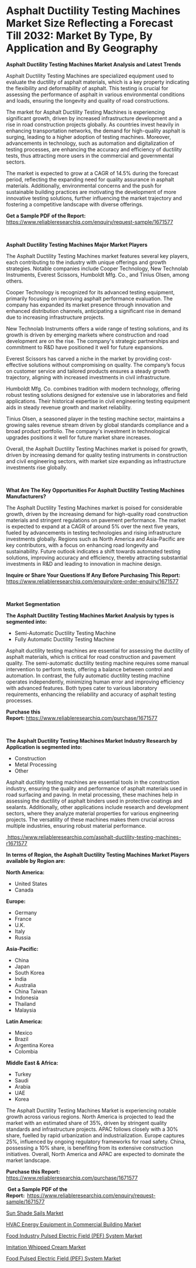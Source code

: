 <p><h1>Asphalt Ductility Testing Machines Market Size Reflecting a Forecast Till 2032: Market By Type, By Application and By Geography</h1></p><p><strong>Asphalt Ductility Testing Machines Market Analysis and Latest Trends</strong></p>
<p><p>Asphalt Ductility Testing Machines are specialized equipment used to evaluate the ductility of asphalt materials, which is a key property indicating the flexibility and deformability of asphalt. This testing is crucial for assessing the performance of asphalt in various environmental conditions and loads, ensuring the longevity and quality of road constructions. </p><p>The market for Asphalt Ductility Testing Machines is experiencing significant growth, driven by increased infrastructure development and a rise in road construction projects globally. As countries invest heavily in enhancing transportation networks, the demand for high-quality asphalt is surging, leading to a higher adoption of testing machines. Moreover, advancements in technology, such as automation and digitalization of testing processes, are enhancing the accuracy and efficiency of ductility tests, thus attracting more users in the commercial and governmental sectors.</p><p>The market is expected to grow at a CAGR of 14.5% during the forecast period, reflecting the expanding need for quality assurance in asphalt materials. Additionally, environmental concerns and the push for sustainable building practices are motivating the development of more innovative testing solutions, further influencing the market trajectory and fostering a competitive landscape with diverse offerings.</p></p>
<p><strong>Get a Sample PDF of the Report:&nbsp;</strong> <a href="https://www.reliableresearchiq.com/enquiry/request-sample/1671577?utm_campaign=1876&utm_medium=2&utm_source=Github&utm_content=ia&utm_term=25032025&utm_id=asphalt-ductility-testing-machines">https://www.reliableresearchiq.com/enquiry/request-sample/1671577</a></p>
<p>&nbsp;</p>
<p><strong>Asphalt Ductility Testing Machines Major Market Players</strong></p>
<p><p>The Asphalt Ductility Testing Machines market features several key players, each contributing to the industry with unique offerings and growth strategies. Notable companies include Cooper Technology, New Technolab Instruments, Everest Scissors, Humboldt Mfg. Co., and Tinius Olsen, among others.</p><p>Cooper Technology is recognized for its advanced testing equipment, primarily focusing on improving asphalt performance evaluation. The company has expanded its market presence through innovation and enhanced distribution channels, anticipating a significant rise in demand due to increasing infrastructure projects.</p><p>New Technolab Instruments offers a wide range of testing solutions, and its growth is driven by emerging markets where construction and road development are on the rise. The company's strategic partnerships and commitment to R&D have positioned it well for future expansions.</p><p>Everest Scissors has carved a niche in the market by providing cost-effective solutions without compromising on quality. The company’s focus on customer service and tailored products ensures a steady growth trajectory, aligning with increased investments in civil infrastructure.</p><p>Humboldt Mfg. Co. combines tradition with modern technology, offering robust testing solutions designed for extensive use in laboratories and field applications. Their historical expertise in civil engineering testing equipment aids in steady revenue growth and market reliability.</p><p>Tinius Olsen, a seasoned player in the testing machine sector, maintains a growing sales revenue stream driven by global standards compliance and a broad product portfolio. The company's investment in technological upgrades positions it well for future market share increases.</p><p>Overall, the Asphalt Ductility Testing Machines market is poised for growth, driven by increasing demand for quality testing instruments in construction and civil engineering sectors, with market size expanding as infrastructure investments rise globally.</p></p>
<p>&nbsp;</p>
<p><strong>What Are The Key Opportunities For Asphalt Ductility Testing Machines Manufacturers?</strong></p>
<p><p>The Asphalt Ductility Testing Machines market is poised for considerable growth, driven by the increasing demand for high-quality road construction materials and stringent regulations on pavement performance. The market is expected to expand at a CAGR of around 5% over the next five years, fueled by advancements in testing technologies and rising infrastructure investments globally. Regions such as North America and Asia-Pacific are key contributors, with a focus on enhancing road longevity and sustainability. Future outlook indicates a shift towards automated testing solutions, improving accuracy and efficiency, thereby attracting substantial investments in R&D and leading to innovation in machine design.</p></p>
<p><strong>Inquire or Share Your Questions If Any Before Purchasing This Report:</strong> <a href="https://www.reliableresearchiq.com/enquiry/pre-order-enquiry/1671577?utm_campaign=1876&utm_medium=2&utm_source=Github&utm_content=ia&utm_term=25032025&utm_id=asphalt-ductility-testing-machines">https://www.reliableresearchiq.com/enquiry/pre-order-enquiry/1671577</a></p>
<p>&nbsp;</p>
<p><strong>Market Segmentation</strong></p>
<p><strong>The Asphalt Ductility Testing Machines Market Analysis by types is segmented into:</strong></p>
<p><ul><li>Semi-Automatic Ductility Testing Machine</li><li>Fully Automatic Ductility Testing Machine</li></ul></p>
<p><p>Asphalt ductility testing machines are essential for assessing the ductility of asphalt materials, which is critical for road construction and pavement quality. The semi-automatic ductility testing machine requires some manual intervention to perform tests, offering a balance between control and automation. In contrast, the fully automatic ductility testing machine operates independently, minimizing human error and improving efficiency with advanced features. Both types cater to various laboratory requirements, enhancing the reliability and accuracy of asphalt testing processes.</p></p>
<p><strong>Purchase this Report:&nbsp;</strong><a href="https://www.reliableresearchiq.com/purchase/1671577?utm_campaign=1876&utm_medium=2&utm_source=Github&utm_content=ia&utm_term=25032025&utm_id=asphalt-ductility-testing-machines">https://www.reliableresearchiq.com/purchase/1671577</a></p>
<p>&nbsp;</p>
<p><strong>The Asphalt Ductility Testing Machines Market Industry Research by Application is segmented into:</strong></p>
<p><ul><li>Construction</li><li>Metal Processing</li><li>Other</li></ul></p>
<p><p>Asphalt ductility testing machines are essential tools in the construction industry, ensuring the quality and performance of asphalt materials used in road surfacing and paving. In metal processing, these machines help in assessing the ductility of asphalt binders used in protective coatings and sealants. Additionally, other applications include research and development sectors, where they analyze material properties for various engineering projects. The versatility of these machines makes them crucial across multiple industries, ensuring robust material performance.</p></p>
<p><a href="https://www.reliableresearchiq.com/asphalt-ductility-testing-machines-r1671577?utm_campaign=1876&utm_medium=2&utm_source=Github&utm_content=ia&utm_term=25032025&utm_id=asphalt-ductility-testing-machines">&nbsp;https://www.reliableresearchiq.com/asphalt-ductility-testing-machines-r1671577</a></p>
<p><strong>In terms of Region, the Asphalt Ductility Testing Machines Market Players available by Region are:</strong></p>
<p>
    <p> <strong> North America: </strong>
        <ul>
            <li>United States</li>
            <li>Canada</li>
        </ul>
        </p> 
    <p> <strong> Europe: </strong>
        <ul>
            <li>Germany</li>
            <li>France</li>
            <li>U.K.</li>
            <li>Italy</li>
            <li>Russia</li>
        </ul>
        </p> 
    <p> <strong> Asia-Pacific: </strong>
        <ul>
            <li>China</li>
            <li>Japan</li>
            <li>South Korea</li>
            <li>India</li>
            <li>Australia</li>
            <li>China Taiwan</li>
            <li>Indonesia</li>
            <li>Thailand</li>
            <li>Malaysia</li>
        </ul>
        </p> 
    <p> <strong> Latin America: </strong>
        <ul>
            <li>Mexico</li>
            <li>Brazil</li>
            <li>Argentina Korea</li>
            <li>Colombia</li>
        </ul>
        </p> 
    <p> <strong> Middle East & Africa: </strong>
        <ul>
            <li>Turkey</li>
            <li>Saudi</li>
            <li>Arabia</li>
            <li>UAE</li>
            <li>Korea</li>
        </ul>
    </p>
    </p>
<p><p>The Asphalt Ductility Testing Machines Market is experiencing notable growth across various regions. North America is projected to lead the market with an estimated share of 35%, driven by stringent quality standards and infrastructure projects. APAC follows closely with a 30% share, fuelled by rapid urbanization and industrialization. Europe captures 25%, influenced by ongoing regulatory frameworks for road safety. China, possessing a 10% share, is benefiting from its extensive construction initiatives. Overall, North America and APAC are expected to dominate the market landscape.</p></p>
<p><strong>Purchase this Report: </strong><a href="https://www.reliableresearchiq.com/purchase/1671577?utm_campaign=1876&utm_medium=2&utm_source=Github&utm_content=ia&utm_term=25032025&utm_id=asphalt-ductility-testing-machines">https://www.reliableresearchiq.com/purchase/1671577</a></p>
<p>&nbsp;<strong>Get a Sample PDF of the Report:&nbsp;&nbsp;</strong><a href="https://www.reliableresearchiq.com/enquiry/request-sample/1671577?utm_campaign=1876&utm_medium=2&utm_source=Github&utm_content=ia&utm_term=25032025&utm_id=asphalt-ductility-testing-machines">https://www.reliableresearchiq.com/enquiry/request-sample/1671577</a></p>
<p><strong></strong></p>
<p><p><a href="https://github.com/kemauteve/Market-Research-Report-List-1/blob/main/sun-shade-sails-market.md?utm_campaign=1876&utm_medium=2&utm_source=Github&utm_content=ia&utm_term=25032025&utm_id=asphalt-ductility-testing-machines">Sun Shade Sails Market</a></p><p><a href="https://github.com/habyoneub/Market-Research-Report-List-1/blob/main/hvac-energy-equipment-in-commercial-building-market.md?utm_campaign=1876&utm_medium=2&utm_source=Github&utm_content=ia&utm_term=25032025&utm_id=asphalt-ductility-testing-machines">HVAC Energy Equipment in Commercial Building Market</a></p><p><a href="https://github.com/nxauwedaroui2/Market-Research-Report-List-1/blob/main/food-industry-pulsed-electric-field-pef-system-market.md?utm_campaign=1876&utm_medium=2&utm_source=Github&utm_content=ia&utm_term=25032025&utm_id=asphalt-ductility-testing-machines">Food Industry Pulsed Electric Field (PEF) System Market</a></p><p><a href="https://github.com/haklagjbj/Market-Research-Report-List-1/blob/main/imitation-whipped-cream-market.md?utm_campaign=1876&utm_medium=2&utm_source=Github&utm_content=ia&utm_term=25032025&utm_id=asphalt-ductility-testing-machines">Imitation Whipped Cream Market</a></p><p><a href="https://github.com/drissahrouk/Market-Research-Report-List-1/blob/main/food-pulsed-electric-field-pef-system-market.md?utm_campaign=1876&utm_medium=2&utm_source=Github&utm_content=ia&utm_term=25032025&utm_id=asphalt-ductility-testing-machines">Food Pulsed Electric Field (PEF) System Market</a></p></p>